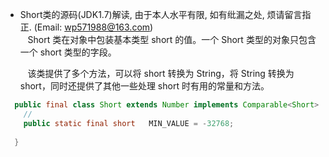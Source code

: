* Short类的源码(JDK1.7)解读, 由于本人水平有限, 如有纰漏之处, 烦请留言指正. (Email: wp571988@163.com)   
  &nbsp;&nbsp; Short 类在对象中包装基本类型 short 的值。一个 Short 类型的对象只包含一个 short 类型的字段。

  &nbsp;&nbsp; 该类提供了多个方法，可以将 short 转换为 String，将 String 转换为 short，同时还提供了其他一些处理 short 时有用的常量和方法。
  
```java
  public final class Short extends Number implements Comparable<Short> {
    //
    public static final short   MIN_VALUE = -32768;
    
  }
```
